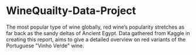 # WineQuailty-Data-Project
The most popular type of wine globally, red wine’s popularity stretches as far back as the sandy deltas of Ancient Egypt. Data gathered from Kaggle in creating this report, aims to give a detailed overview on red variants of the Portuguese "Vinho Verde" wine.
